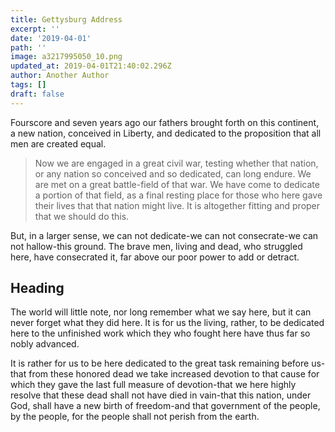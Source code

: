 ```yaml
---
title: Gettysburg Address
excerpt: ''
date: '2019-04-01'
path: ''
image: a3217995050_10.png
updated_at: 2019-04-01T21:40:02.296Z
author: Another Author
tags: []
draft: false
---
```

Fourscore and seven years ago our fathers brought forth on this continent, a new nation, conceived in Liberty, and dedicated to the proposition that all men are created equal.

> Now we are engaged in a great civil war, testing whether that nation, or any nation so conceived and so dedicated, can long endure. We are met on a great battle\-field of that war. We have come to dedicate a portion of that field, as a final resting place for those who here gave their lives that that nation might live. It is altogether fitting and proper that we should do this.

But, in a larger sense, we can not dedicate\-we can not consecrate\-we can not hallow\-this ground. The brave men, living and dead, who struggled here, have consecrated it, far above our poor power to add or detract. 

## Heading

The world will little note, nor long remember what we say here, but it can never forget what they did here. It is for us the living, rather, to be dedicated here to the unfinished work which they who fought here have thus far so nobly advanced. 

It is rather for us to be here dedicated to the great task remaining before us\-that from these honored dead we take increased devotion to that cause for which they gave the last full measure of devotion\-that we here highly resolve that these dead shall not have died in vain\-that this nation, under God, shall have a new birth of freedom\-and that government of the people, by the people, for the people shall not perish from the earth.

